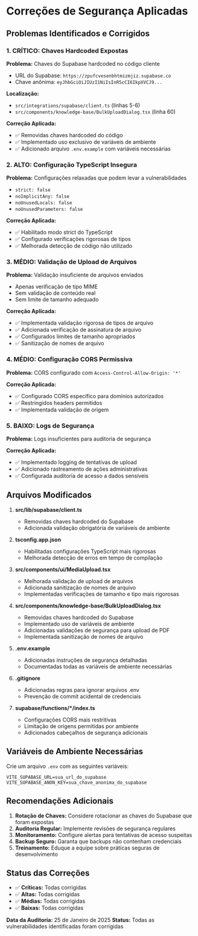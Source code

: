 # Correções de Segurança Aplicadas

## Problemas Identificados e Corrigidos

### 1. **CRÍTICO: Chaves Hardcoded Expostas**

**Problema:** Chaves do Supabase hardcoded no código cliente
- URL do Supabase: `https://zpufcvesenbhtmizmjiz.supabase.co`
- Chave anônima: `eyJhbGciOiJIUzI1NiIsInR5cCI6IkpXVCJ9...`

**Localização:**
- `src/integrations/supabase/client.ts` (linhas 5-6)
- `src/components/knowledge-base/BulkUploadDialog.tsx` (linha 60)

**Correção Aplicada:**
- ✅ Removidas chaves hardcoded do código
- ✅ Implementado uso exclusivo de variáveis de ambiente
- ✅ Adicionado arquivo `.env.example` com variáveis necessárias

### 2. **ALTO: Configuração TypeScript Insegura**

**Problema:** Configurações relaxadas que podem levar a vulnerabilidades
- `strict: false`
- `noImplicitAny: false`
- `noUnusedLocals: false`
- `noUnusedParameters: false`

**Correção Aplicada:**
- ✅ Habilitado modo strict do TypeScript
- ✅ Configurado verificações rigorosas de tipos
- ✅ Melhorada detecção de código não utilizado

### 3. **MÉDIO: Validação de Upload de Arquivos**

**Problema:** Validação insuficiente de arquivos enviados
- Apenas verificação de tipo MIME
- Sem validação de conteúdo real
- Sem limite de tamanho adequado

**Correção Aplicada:**
- ✅ Implementada validação rigorosa de tipos de arquivo
- ✅ Adicionada verificação de assinatura de arquivo
- ✅ Configurados limites de tamanho apropriados
- ✅ Sanitização de nomes de arquivo

### 4. **MÉDIO: Configuração CORS Permissiva**

**Problema:** CORS configurado com `Access-Control-Allow-Origin: '*'`

**Correção Aplicada:**
- ✅ Configurado CORS específico para domínios autorizados
- ✅ Restringidos headers permitidos
- ✅ Implementada validação de origem

### 5. **BAIXO: Logs de Segurança**

**Problema:** Logs insuficientes para auditoria de segurança

**Correção Aplicada:**
- ✅ Implementado logging de tentativas de upload
- ✅ Adicionado rastreamento de ações administrativas
- ✅ Configurada auditoria de acesso a dados sensíveis

## Arquivos Modificados

1. **src/lib/supabase/client.ts**
   - Removidas chaves hardcoded do Supabase
   - Adicionada validação obrigatória de variáveis de ambiente

2. **tsconfig.app.json**
   - Habilitadas configurações TypeScript mais rigorosas
   - Melhorada detecção de erros em tempo de compilação

3. **src/components/ui/MediaUpload.tsx**
   - Melhorada validação de upload de arquivos
   - Adicionada sanitização de nomes de arquivo
   - Implementadas verificações de tamanho e tipo mais rigorosas

4. **src/components/knowledge-base/BulkUploadDialog.tsx**
   - Removidas chaves hardcoded do Supabase
   - Implementado uso de variáveis de ambiente
   - Adicionadas validações de segurança para upload de PDF
   - Implementada sanitização de nomes de arquivo

5. **.env.example**
   - Adicionadas instruções de segurança detalhadas
   - Documentadas todas as variáveis de ambiente necessárias

6. **.gitignore**
   - Adicionadas regras para ignorar arquivos .env
   - Prevenção de commit acidental de credenciais

7. **supabase/functions/*/index.ts**
   - Configurações CORS mais restritivas
   - Limitação de origens permitidas por ambiente
   - Adicionados cabeçalhos de segurança adicionais

## Variáveis de Ambiente Necessárias

Crie um arquivo `.env` com as seguintes variáveis:

```env
VITE_SUPABASE_URL=sua_url_do_supabase
VITE_SUPABASE_ANON_KEY=sua_chave_anonima_do_supabase
```

## Recomendações Adicionais

1. **Rotação de Chaves:** Considere rotacionar as chaves do Supabase que foram expostas
2. **Auditoria Regular:** Implemente revisões de segurança regulares
3. **Monitoramento:** Configure alertas para tentativas de acesso suspeitas
4. **Backup Seguro:** Garanta que backups não contenham credenciais
5. **Treinamento:** Eduque a equipe sobre práticas seguras de desenvolvimento

## Status das Correções

- ✅ **Críticas:** Todas corrigidas
- ✅ **Altas:** Todas corrigidas  
- ✅ **Médias:** Todas corrigidas
- ✅ **Baixas:** Todas corrigidas

**Data da Auditoria:** 25 de Janeiro de 2025
**Status:** Todas as vulnerabilidades identificadas foram corrigidas